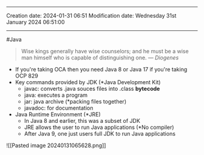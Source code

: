 
----
Creation date: 2024-01-31 06:51
Modification date: Wednesday 31st January 2024 06:51:00

----

#Java

> Wise kings generally have wise counselors; and he must be a wise man himself who is capable of distinguishing one.
> — <cite>Diogenes</cite>

- If you're taking OCA then you need Java 8 or Java 17 if you're taking OCP 829
- Key commands provided by JDK (*Java Development Kit)
	- javac: converts .java souces files into .class **bytecode**
	- java: executes a program
	- jar: java archive (*packing files together)
	- javadoc: for documentation
- Java Runtime Environment (*JRE)
	- In Java 8 and earlier, this was a subset of JDK
	- JRE allows the user to run Java applications (*No compiler)
	- After Java 9, one just users full JDK to run Java applications

![[Pasted image 20240131065628.png]]